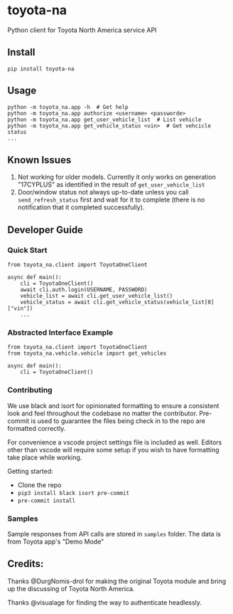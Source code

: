 # toyota-na
Python client for Toyota North America service API

## Install
```
pip install toyota-na
```
## Usage
```
python -m toyota_na.app -h  # Get help
python -m toyota_na.app authorize <username> <passworde>
python -m toyota_na.app get_user_vehicle_list  # List vehicle
python -m toyota_na.app get_vehicle_status <vin>  # Get vehcicle status
...
```

## Known Issues
1. Not working for older models. Currently it only works on generation "17CYPLUS" as identified in the result of `get_user_vehicle_list`
2. Door/window status not always up-to-date unless you call `send_refresh_status` first and wait for it to complete (there is no notification that it completed successfully).

## Developer Guide
### Quick Start
```
from toyota_na.client import ToyotaOneClient

async def main():
    cli = ToyotaOneClient()
    await cli.auth.login(USERNAME, PASSWORD)
    vehicle_list = await cli.get_user_vehicle_list()
    vehicle_status = await cli.get_vehicle_status(vehicle_list[0]["vin"])
    ...
```

### Abstracted Interface Example
```
from toyota_na.client import ToyotaOneClient
from toyota_na.vehicle.vehicle import get_vehicles

async def main():
    cli = ToyotaOneClient()
```

### Contributing
We use black and isort for opinionated formatting to ensure a consistent look and feel throughout the codebase no matter the contributor.
Pre-commit is used to guarantee the files being check in to the repo are formatted correctly.

For convenience a vscode project settings file is included as well. Editors other than vscode will require some setup if you wish to have formatting take place while working.

Getting started:
- Clone the repo
- `pip3 install black isort pre-commit`
- `pre-commit install`

### Samples
Sample responses from API calls are stored in `samples` folder. The data is from Toyota app's "Demo Mode"

## Credits:
Thanks @DurgNomis-drol for making the original Toyota module and bring up the discussing of Toyota North America.

Thanks @visualage for finding the way to authenticate headlessly.
